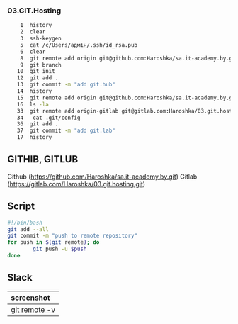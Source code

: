 ### 03.GIT.Hosting
```bash
    1  history 
    2  clear
    3  ssh-keygen
    5  cat /c/Users/адмін/.ssh/id_rsa.pub
    6  clear
    8  git remote add origin git@github.com:Haroshka/sa.it-academy.by.git
    9  git branch
   10  git init
   12  git add .
   13  git commit -m "add git.hub"
   14  history
   15  git remote add origin git@github.com:Haroshka/sa.it-academy.by.git
   16  ls -la
   33  git remote add origin-gitlab git@gitlab.com:Haroshka/03.git.hosting.git
   34   cat .git/config
   36  git add .
   37  git commit -m "add git.lab"
   17  history
```

## GITHIB, GITLUB
Github (https://github.com/Haroshka/sa.it-academy.by.git)
Gitlab (https://gitlab.com/Haroshka/03.git.hosting.git)

## Script
```bash
#!/bin/bash
git add --all
git commit -m "push to remote repository"
for push in $(git remote); do
        git push -u $push
done
```

## Slack
|screenshot|
| :------------ |
|[git remote -v](https://ibb.co/s5sBWTF)|
